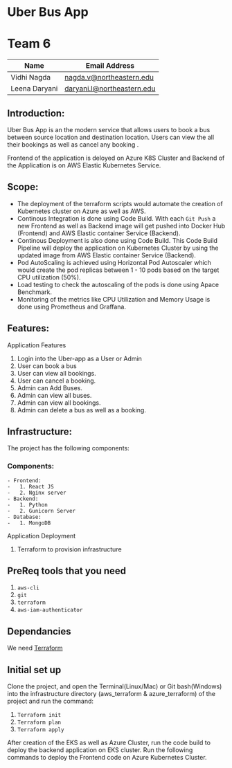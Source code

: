 # Uber Bus App

# Team 6

| Name          | Email Address              |
| ------------- | -------------------------- |
| Vidhi Nagda   | nagda.v@northeastern.edu   |
| Leena Daryani | daryani.l@northeastern.edu |

## Introduction:

Uber Bus App is an the modern service that allows users to book a bus between source location and destination location. Users can view the all their bookings as well as cancel any booking .

Frontend of the application is deloyed on Azure K8S Cluster and Backend of the Application is on AWS Elastic Kubernetes Service.

## Scope:

- The deployment of the terraform scripts would automate the creation of Kubernetes cluster on Azure as well as AWS.
- Continous Integration is done using Code Build. With each `Git Push` a new Frontend as well as Backend image will get pushed into Docker Hub (Frontend) and AWS Elastic container Service (Backend).
- Continous Deployment is also done using Code Build. This Code Build Pipeline will deploy the application on Kubernetes Cluster by using the updated image from AWS Elastic container Service (Backend).
- Pod AutoScaling is achieved using Horizontal Pod Autoscaler which would create the pod replicas between 1 - 10 pods based on the target CPU utilization (50%).
- Load testing to check the autoscaling of the pods is done using Apace Benchmark.
- Monitoring of the metrics like CPU Utilization and Memory Usage is done using Prometheus and Graffana.

## Features:

Application Features

1. Login into the Uber-app as a User or Admin
2. User can book a bus
3. User can view all bookings.
4. User can cancel a booking.
5. Admin can Add Buses.
6. Admin can view all buses.
7. Admin can view all bookings.
8. Admin can delete a bus as well as a booking.

## Infrastructure:

The project has the following components:

### Components:

    - Frontend:
    -   1. React JS
    -   2. Nginx server
    - Backend:
    -   1. Python
    -   2. Gunicorn Server
    - Database:
    -   1. MongoDB

Application Deployment

1. Terraform to provision infrastructure

## PreReq tools that you need

1. `aws-cli`
2. `git`
3. `terraform`
4. `aws-iam-authenticator`

## Dependancies

We need [Terraform](https://www.terraform.io/downloads.html)

## Initial set up

Clone the project, and open the Terminal(Linux/Mac) or Git bash(Windows) into the infrastructure directory (aws_terraform & azure_terraform) of the project and run the command:

1. `Terraform init`
2. `Terraform plan`
3. `Terraform apply`

After creation of the EKS as well as Azure Cluster, run the code build to deploy the backend application on EKS cluster.
Run the following commands to deploy the Frontend code on Azure Kubernetes Cluster.
` `
` `
